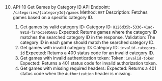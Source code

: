 10. API-10 Get Games by Category ID
API Endpoint: `/categories/{categoryId}/games`
Method: `GET`
Description: Fetches games based on a specific category ID. 

      1. Get games by valid category ID: 
         Category ID: `8126d35b-5336-41ad-981d-f245c3e05665`
         Expected: Returns games where the category ID matches the searched category ID in the response.
         Validation: The category ID in each game should match the searched category ID.
      2. Get games with invalid category ID: 
         Category ID: `invalid-category-id`
         Expected: Returns a 400 status code for an invalid category ID.
      3. Get games with invalid authentication token:
         Token: `invalid-token`
         Expected: Returns a 401 status code for invalid authorization token.
      4. Get games with missing required headers: 
         Expected: Returns a 401 status code when the `Authorization` header is missing.

